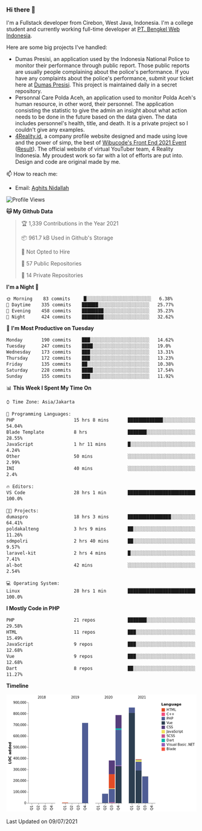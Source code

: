 ### Hi there 👋
I'm a Fullstack developer from Cirebon, West Java, Indonesia. I'm a college student and currently working full-time developer at [PT. Bengkel Web Indonesia](https://github.com/PT-Bengkel-Web-Indonesia).

Here are some big projects I've handled:
- Dumas Presisi, an application used by the Indonesia National Police to monitor their performance through public report. Those public reports are usually people complaining about the police's performance. If you have any complaints about the police's performance, submit your ticket here at [Dumas Presisi](https://dumaspresisi.polri.go.id/dumaspro). This project is maintained daily in a secret repository.
- Personnal Care Polda Aceh, an application used to monitor Polda Aceh's human resource, in other word, their personnel. The application consisting the statistic to give the admin an insight about what action needs to be done in the future based on the data given. The data includes personnel's health, title, and death. It is a private project so I couldn't give any examples.
- [4Reality.id](https://4reality.id), a company profile website designed and made using love and the power of simp, the best of [Wibucode's Front End 2021 Event](https://github.com/wibucode02/submision-event-frontend-2021) ([Result](https://github.com/wibucode02/top-5-pemenang-event-front-end-wibucode-2021)). The official website of virtual YouTuber team, 4 Reality Indonesia. My proudest work so far with a lot of efforts are put into. Design and code are original made by me.

📫 How to reach me:
- Email: [Aghits Nidallah](mailto:yourlovelydev@gmail.com)

<!--START_SECTION:waka-->
![Profile Views](http://img.shields.io/badge/Profile%20Views-10-blue)

**🐱 My Github Data** 

> 🏆 1,339 Contributions in the Year 2021
 > 
> 📦 961.7 kB Used in Github's Storage 
 > 
> 🚫 Not Opted to Hire
 > 
> 📜 57 Public Repositories 
 > 
> 🔑 14 Private Repositories  
 > 
**I'm a Night 🦉** 

```text
🌞 Morning    83 commits     █░░░░░░░░░░░░░░░░░░░░░░░░   6.38% 
🌆 Daytime    335 commits    ██████░░░░░░░░░░░░░░░░░░░   25.77% 
🌃 Evening    458 commits    ████████░░░░░░░░░░░░░░░░░   35.23% 
🌙 Night      424 commits    ████████░░░░░░░░░░░░░░░░░   32.62%

```
📅 **I'm Most Productive on Tuesday** 

```text
Monday       190 commits    ███░░░░░░░░░░░░░░░░░░░░░░   14.62% 
Tuesday      247 commits    ████░░░░░░░░░░░░░░░░░░░░░   19.0% 
Wednesday    173 commits    ███░░░░░░░░░░░░░░░░░░░░░░   13.31% 
Thursday     172 commits    ███░░░░░░░░░░░░░░░░░░░░░░   13.23% 
Friday       135 commits    ██░░░░░░░░░░░░░░░░░░░░░░░   10.38% 
Saturday     228 commits    ████░░░░░░░░░░░░░░░░░░░░░   17.54% 
Sunday       155 commits    ███░░░░░░░░░░░░░░░░░░░░░░   11.92%

```


📊 **This Week I Spent My Time On** 

```text
⌚︎ Time Zone: Asia/Jakarta

💬 Programming Languages: 
PHP                      15 hrs 8 mins       █████████████░░░░░░░░░░░░   54.04% 
Blade Template           8 hrs               ███████░░░░░░░░░░░░░░░░░░   28.55% 
JavaScript               1 hr 11 mins        █░░░░░░░░░░░░░░░░░░░░░░░░   4.24% 
Other                    50 mins             ░░░░░░░░░░░░░░░░░░░░░░░░░   2.99% 
INI                      40 mins             ░░░░░░░░░░░░░░░░░░░░░░░░░   2.4%

🔥 Editors: 
VS Code                  28 hrs 1 min        █████████████████████████   100.0%

🐱‍💻 Projects: 
dumaspro                 18 hrs 3 mins       ████████████████░░░░░░░░░   64.41% 
poldakalteng             3 hrs 9 mins        ██░░░░░░░░░░░░░░░░░░░░░░░   11.26% 
sdmpolri                 2 hrs 40 mins       ██░░░░░░░░░░░░░░░░░░░░░░░   9.57% 
laravel-kit              2 hrs 4 mins        █░░░░░░░░░░░░░░░░░░░░░░░░   7.41% 
al-bot                   42 mins             ░░░░░░░░░░░░░░░░░░░░░░░░░   2.54%

💻 Operating System: 
Linux                    28 hrs 1 min        █████████████████████████   100.0%

```

**I Mostly Code in PHP** 

```text
PHP                      21 repos            ███████░░░░░░░░░░░░░░░░░░   29.58% 
HTML                     11 repos            ███░░░░░░░░░░░░░░░░░░░░░░   15.49% 
JavaScript               9 repos             ███░░░░░░░░░░░░░░░░░░░░░░   12.68% 
Vue                      9 repos             ███░░░░░░░░░░░░░░░░░░░░░░   12.68% 
Dart                     8 repos             ██░░░░░░░░░░░░░░░░░░░░░░░   11.27%

```


**Timeline**

![Chart not found](https://raw.githubusercontent.com/NikarashiHatsu/NikarashiHatsu/master/charts/bar_graph.png) 


 Last Updated on 09/07/2021
<!--END_SECTION:waka-->
